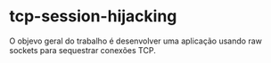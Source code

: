 # tcp-session-hijacking
O objevo geral do trabalho é desenvolver uma aplicação usando raw sockets para sequestrar conexões TCP.
